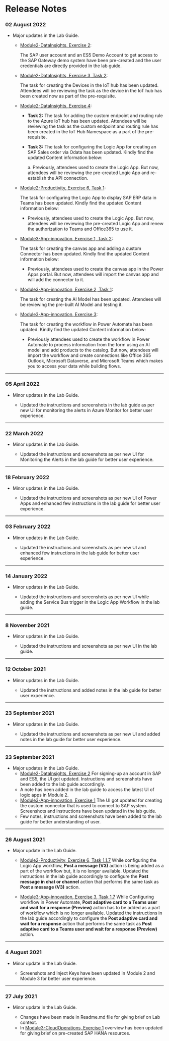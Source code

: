 # Release Notes

### 02 August 2022

   - Major updates in the Lab Guide.

       - [Module2-DataInsights, Exercise 2](https://github.com/CloudLabsAI-Azure/AVW-SAP-on-Azure/blob/main/Module2-DataInsights/2.md#exercise-2-access-sap-systems): 
        
          The SAP user account and an ES5 Demo Account to get access to the SAP Gateway demo system have been pre-created and the user credentials are directly provided in the lab guide.
       - [Module2-DataInsights, Exercise 3, Task 2](https://github.com/CloudLabsAI-Azure/AVW-SAP-on-Azure/blob/prod/Module2-DataInsights/3.md#task-1-review-the-pre-created-iot-device-in-azure-iot-hub):
       
          The task for creating the Devices in the IoT hub has been updated. Attendees will be reviewing the task as the device in the IoT hub has been created now as part of the pre-requisite.
          
       - [Module2-DataInsights, Exercise 4](https://github.com/CloudLabsAI-Azure/AVW-SAP-on-Azure/blob/main/Module2-DataInsights/4.md#exercise-4implement-iot-remote-monitoring-and-notifications):
       
           - **Task 2:** The task for adding the custom endpoint and routing rule to the Azure IoT hub has been updated. Attendees will be reviewing the task as the custom endpoint and routing rule has been created in the IoT Hub Namespace as a part of the pre-requisite.

           - **Task 3:** The task for configuring the Logic App for creating an SAP Sales order via Odata has been updated. Kindly find the updated Content information below:

              a. Previously, attendees used to create the Logic App. But now, attendees will be reviewing the pre-created Logic App and re-establish the API connection.
       
       - [Module2-Productivity, Exercise 6, Task 1](https://github.com/CloudLabsAI-Azure/AVW-SAP-on-Azure/blob/prod/Module2-Productivity/1.md#exercise-6-extending-productivity-using-teams-and-outlook):
       
         The task for configuring the Logic App to display SAP ERP data in Teams has been updated. Kindly find the updated Content information below:
         
            - Previously, attendees used to create the Logic App. But now, attendees will be reviewing the pre-created Logic App and renew the authorization to Teams and Office365 to use it.
         
       - [Module3-App-innovation, Exercise 1, Task 2](https://github.com/CloudLabsAI-Azure/AVW-SAP-on-Azure/blob/prod/Module3-App-innovation/1.md#exercise-1-create-power-app-and-add-custom-connector-to-connect-to-sap-system):
       
         The task for creating the canvas app and adding a custom Connector has been updated. Kindly find the updated Content information below:
       
            - Previously, attendees used to create the canvas app in the Power Apps portal. But now, attendees will import the canvas app and will add the connector to it.
       
       - [Module3-App-innovation, Exercise 2, Task 1](https://github.com/CloudLabsAI-Azure/AVW-SAP-on-Azure/blob/prod/Module3-App-innovation/2.md#exercise-2-use-ai-builder-to-create-a-collection-and-train-the-model):
       
          The task for creating the AI Model has been updated. Attendees will be reviewing the pre-built AI Model and testing it.
          
       - [Module3-App-innovation, Exercise 3](https://github.com/CloudLabsAI-Azure/AVW-SAP-on-Azure/blob/prod/Module3-App-innovation/3.1.md#exercise-3-create-flow-to-automate-the-process): 

          The task for creating the workflow in Power Automate has been updated. Kindly find the updated Content information below:
         
           - Previously attendees used to create the workflow in Power Automate to process information from the form using an AI model and add products to the catalog. But now, attendees will import the workflow and create connections like Office 365 Outlook, Microsoft Dataverse, and Microsoft Teams which makes you to access your data while building flows.
          
-------------------------
           
### 05 April 2022

  - Minor updates in the Lab Guide.
  
      - Updated the instructions and screenshots in the lab guide as per new UI for monitoring the alerts in Azure Monitor for better user experience.

--------------

### 22 March 2022

  - Minor updates in the Lab Guide.
  
      - Updated the instructions and screenshots as per new UI for Monitoring the Alerts in the lab guide for better user experience.

--------------

### 18 February 2022

  - Minor updates in the Lab Guide.
  
      - Updated the instructions and screenshots as per new UI of Power Apps and enhanced few instructions in the lab guide for better user experience.

--------------

### 03 February 2022

  - Minor updates in the Lab Guide.
  
      - Updated the instructions and screenshots as per new UI and enhanced few instructions in the lab guide for better user experience.

--------------

### 14 January 2022

  - Minor updates in the Lab Guide.
 
     - Updated the instructions and screenshots as per new UI while adding the Service Bus trigger in the Logic App Workflow in the lab guide.

--------------

### 8 November 2021

  - Minor updates in the Lab Guide.
  
      - Updated the instructions and screenshots as per new UI in the lab guide.

--------------

### 12 October 2021

  - Minor updates in the Lab Guide.
 
     - Updated the instructions and added notes in the lab guide for better user experience.

--------------

### 23 September 2021

  - Minor updates in the Lab Guide.
 
     - Updated the instructions and screenshots as per new UI and added notes in the lab guide for better user experience.


--------------

### 23 September 2021
  - Major updates in the Lab Guide.
      - [Module2-DataInsights, Exercise 2](https://github.com/CloudLabsAI-Azure/AVW-SAP-on-Azure/blob/main/Module2-DataInsights/2.md) For signing-up an account in SAP and ES5, the UI got updated. Instructions and screenshots have been added to the lab guide accordingly.
      - A note has been added in the lab guide to access the latest UI of logic apps in Module 2.
      - [Module3-App-innovation, Exercise 1](https://github.com/CloudLabsAI-Azure/AVW-SAP-on-Azure/blob/main/Module3-App-innovation/1.md) The UI got updated for creating the custom connector that is used to connect to SAP system. Screenshots and instructions have been updated in the lab guide.
      - Few notes, instructions and screenshots have been added to the lab guide for better understanding of user.  

--------------

### 26 August 2021
  - Major update in the Lab Guide.
  
      - [Module2-Productivity, Exercise 6, Task 1.1.7](https://github.com/CloudLabsAI-Azure/AVW-SAP-on-Azure/blob/main/Module2-Productivity/1.md) While configuring the Logic App workflow, **Post a message (V3)** action is being added as a part of the workflow but, it is no longer available. Updated the instructions in the lab guide accordingly to configure the **Post message in chat or channel** action that performs the same task as **Post a message (V3)** action.
  
      - [Module3-App-innovation, Exercise 3, Task 1.7](https://github.com/CloudLabsAI-Azure/AVW-SAP-on-Azure/blob/main/Module3-App-innovation/3.md) While Configuring workflow in Power Automate, **Post adaptive card to a Teams user and wait for a response (Preview)** action has to be added as a part of workflow which is no longer available. Updated the instructions in the lab guide accordingly to configure the **Post adaptive card and wait for a response** action that performs the same task as **Post adaptive card to a Teams user and wait for a response (Preview)** action.

-----------------

### 4 August 2021
  - Minor update in the Lab Guide.
     
     - Screenshots and Inject Keys have been updated in Module 2 and Module 3 for better user experience.

------------------

### 27 July 2021
  - Minor update in the Lab Guide.
  
      - Changes have been made in Readme.md file for giving brief on Lab context.
      - In [Module3-CloudOperations, Exercise 1](https://github.com/CloudLabsAI-Azure/AIW-SAP-on-Azure/blob/main/Module3-CloudOperations/1.md) overview has been updated for giving brief on pre-created SAP HANA resources.
